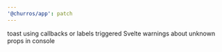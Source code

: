 ```yaml
---
'@churros/app': patch
---
```


toast using callbacks or labels triggered Svelte warnings about unknown props in console
